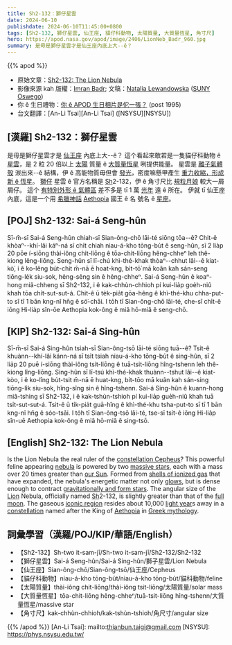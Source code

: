 ```yaml
---
title: Sh2-132：獅仔星雲
date: 2024-06-10
publishdate: 2024-06-10T11:45:00+0800
tags: [Sh2-132, 獅仔星雲, 仙王座, 貓仔科動物, 太陽質量, 大質量恆星, 角寸尺]
hero: https://apod.nasa.gov/apod/image/2406/LionNeb_Badr_960.jpg
summary: 是毋是獅仔星雲才是仙王座內底上大--ê？
---
```


{{% apod %}}

- 原始文章：[Sh2-132: The Lion Nebula](https://apod.nasa.gov/apod/ap240610.html)
- 影像來源 kah 版權：[Imran Badr](https://www.astrobin.com/users/imranbadr/); 文稿：[Natalia Lewandowska](https://ww1.oswego.edu/physics/profile/natalia-lewandowska) ([SUNY Oswego](https://www.oswego.edu/physics/))
- 你 ê 生日禮物：[你 ê APOD 生日相片是佗一張？](https://apod.nasa.gov/apod/calendar/allyears.html) (post 1995)
- 台文翻譯：[An-Li Tsai][An-Li Tsai] ([NSYSU][NSYSU])

## [漢羅] Sh2-132：獅仔星雲
是毋是獅仔星雲才是 [仙王座][constellation Cepheus] 內底上大--ê？
這个看起來敢若是一隻貓仔科動物 ê [星雲][nebula]，是 2 粒 20 倍以上 [太陽][our Sun] 質量 ê [大質量恆星][massive stars] 咧提供能量。
星雲是 [離子氣體殼][shells of ionized gas] 湠出來--ê 結構，伊 ê 高能物質毋但會 [發光][glows]，密度嘛懸甲產生 [重力收縮，形成新 ê 恆星][gravitationally and form stars]。
[獅仔][Lion] 星雲 ê 官方名稱是 [Sh][Sh]2-132，伊 ê 角寸尺比 [規粒月娘][full moon] 較大一屑屑仔。
這个 [有特別外形 ê 氣體區][iconic region] 差不多是 tī 1 萬 [光年][light year] 遠 ê 所在。
伊就 tī 仙王座內底，這是一个用 [希臘神話][Greek mythology] [Aethopia][Aethopia] 國王 ê 名 號名 ê [星座][constellation]。

## [POJ] Sh2-132: Sai-á Seng-hûn
Sī-m̄-sī Sai-á Seng-hûn chiah-sī Sian-ông-chō lāi-té siōng tōa--ê?
Chit-ê khòaⁿ--khí-lâi káⁿ-ná sī chi̍t chiah niau-á-kho tōng-bu̍t ê seng-hûn, sī 2 lia̍p 20 pōe í-siōng thài-iông chit-liōng ê tōa-chit-liōng hêng-chheⁿ leh thê-kiong lêng-liōng.
Seng-hûn sī lī-chú khì-thé-khak thòaⁿ--chhut lâi--ê kiat-kò͘, i ê ko-lêng bu̍t-chit m̄-nā ē hoat-kng, bi̍t-tō͘ mā koân kah sán-seng tiōng-le̍k siu-sok, hêng-sêng sin ê hêng-chheⁿ.
Sai-á Seng-hûn ê koaⁿ-hong miâ-chheng sī Sh2-132, i ê kak-chhùn-chhioh pí kui-lia̍p goe̍h-niû khah tōa chi̍t-sut-sut-á.
Chit-ê ū te̍k-pia̍t gōa-hêng ê khì-thé-khu chha-put-to sī tī 1 bān kng-nî hn̄g ê só͘-chāi.
I to̍h tī Sian-ông-chō lāi-té, che-sī chi̍t-ê iōng Hi-lia̍p sîn-ōe Aethopia kok-ông ê miâ hō-miâ ê seng-chō.

## [KIP] Sh2-132: Sai-á Sing-hûn
Sī-m̄-sī Sai-á Sing-hûn tsiah-sī Sian-ông-tsō lāi-té siōng tuā--ê?
Tsit-ê khuànn--khí-lâi kánn-ná sī tsi̍t tsiah niau-á-kho tōng-bu̍t ê sing-hûn, sī 2 lia̍p 20 puē í-siōng thài-iông tsit-liōng ê tuā-tsit-liōng hîng-tshenn leh thê-kiong lîng-liōng.
Sing-hûn sī lī-tsú khì-thé-khak thuànn--tshut lâi--ê kiat-kòo, i ê ko-lîng bu̍t-tsit m̄-nā ē huat-kng, bi̍t-tōo mā kuân kah sán-sing tiōng-li̍k siu-sok, hîng-sîng sin ê hîng-tshenn.
Sai-á Sing-hûn ê kuann-hong miâ-tshing sī Sh2-132, i ê kak-tshùn-tshioh pí kui-lia̍p gue̍h-niû khah tuā tsi̍t-sut-sut-á.
Tsit-ê ū ti̍k-pia̍t guā-hîng ê khì-thé-khu tsha-put-to sī tī 1 bān kng-nî hn̄g ê sóo-tsāi.
I to̍h tī Sian-ông-tsō lāi-té, tse-sī tsi̍t-ê iōng Hi-lia̍p sîn-uē Aethopia kok-ông ê miâ hō-miâ ê sing-tsō.

## [English] Sh2-132: The Lion Nebula
Is the Lion Nebula the real ruler of the [constellation Cepheus][constellation Cepheus]?
This powerful feline appearing [nebula][nebula] is powered by two [massive stars][massive stars], each with a mass over 20 times greater than [our Sun][our Sun].
Formed from [shells of ionized gas][shells of ionized gas] that have expanded, the nebula's energetic matter not only [glows][glows], but is dense enough to contract [gravitationally and form stars][gravitationally and form stars].
The angular size of the [Lion][Lion] Nebula, officially named [Sh][Sh]2-132, is slightly greater than that of the [full moon][full moon].
The gaseous [iconic region][iconic region] resides about 10,000 [light year][light year]s away in a [constellation][constellation] named after the King of [Aethopia][Aethopia] in [Greek mythology][Greek mythology].

## 詞彙學習（漢羅/POJ/KIP/華語/English）
- 【Sh2-132】Sh-two it-sam-jī/Sh-two it-sam-jī/Sh2-132/Sh2-132
- 【獅仔星雲】Sai-á Seng-hûn/Sai-á Sing-hûn/獅子星雲/Lion Nebula
- 【仙王座】Sian-ông-chō/Sian-ông-tsō/仙王座/Cepheus
- 【貓仔科動物】niau-á-kho tōng-bu̍t/niau-á-kho tōng-bu̍t/貓科動物/feline
- 【太陽質量】thài-iông chit-liōng/thài-iông tsit-liōng/太陽質量/solar mass
- 【大質量恆星】tōa-chit-liōng hêng-chheⁿ/tuā-tsit-liōng hîng-tshenn/大質量恆星/massive star
- 【角寸尺】kak-chhùn-chhioh/kak-tshùn-tshioh/角尺寸/angular size

{{% /apod %}}
[An-Li Tsai]: mailto:thianbun.taigi@gmail.com
[NSYSU]: https://phys.nsysu.edu.tw/

[copyright]: https://apod.nasa.gov/apod/fap/lib/about_apod.html#srapply
[License3]: https://creativecommons.org/licenses/by/3.0/
[License2]:https://creativecommons.org/licenses/by-nc-nd/2.0/

[constellation Cepheus]:https://en.wikipedia.org/wiki/Cepheus_(constellation)
[nebula]:https://en.wikipedia.org/wiki/Nebula
[massive stars]:https://skyandtelescope.org/online-gallery/sh2-132-lion-nebula/
[our Sun]:https://science.nasa.gov/sun
[shells of ionized gas]:https://ui.adsabs.harvard.edu/abs/2010MNRAS.405.1976V/abstract
[glows]:https://apod.nasa.gov/apod/ap230724.html
[gravitationally and form stars]:https://science.nasa.gov/mission/hubble/science/science-highlights/exploring-the-birth-of-stars
[Lion]:https://www.reddit.com/media?url=https%3A%2F%2Fi.redd.it%2Fzbf8ej9iq1b51.jpg
[Sh]:https://ui.adsabs.harvard.edu/abs/1959ApJS....4..257S/abstract
[full moon]:https://apod.nasa.gov/apod/ap240602.html
[iconic region]:https://www.astrobin.com/78pnzo/0/
[light year]:https://spaceplace.nasa.gov/light-year/
[constellation]:https://spaceplace.nasa.gov/constellations/
[Aethopia]:https://en.wikipedia.org/wiki/Aethiopia
[Greek mythology]:https://www.history.com/topics/ancient-greece/greek-mythology
